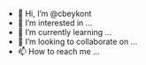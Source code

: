 - 👋 Hi, I’m @cbeykont
- 👀 I’m interested in ...
- 🌱 I’m currently learning ...
- 💞️ I’m looking to collaborate on ...
- 📫 How to reach me ...

<!---
cbeykont/cbeykont is a ✨ special ✨ repository because its `README.md` (this file) appears on your GitHub profile.
You can click the Preview link to take a look at your changes.
--->
